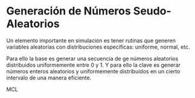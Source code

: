 # Generación de Números Seudo-Aleatorios 
Un elemento importante en simulación es tener rutinas que generen variables aleatorias con distribuciones específicas: uniforme, normal, etc.

Para ello la base es generar una secuencia de ge números aleatorios distribuidos uniformemente entre 0 y 1. Y para ello la clave es generar números enteros aleatorios y uniformemente distribuidos en un cierto intervalo de una manera eficiente. 

MCL
